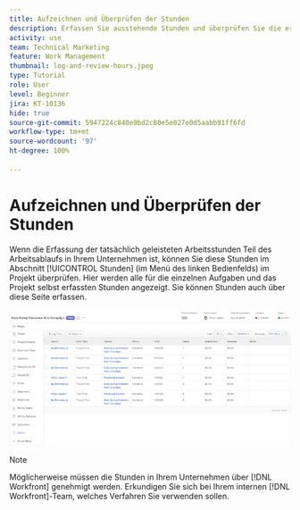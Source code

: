 ```yaml
---
title: Aufzeichnen und Überprüfen der Stunden
description: Erfassen Sie ausstehende Stunden und überprüfen Sie die erfassten Stunden, bevor Sie ein Projekt in [!DNL  Workfront]abschließen.
activity: use
team: Technical Marketing
feature: Work Management
thumbnail: log-and-review-hours.jpeg
type: Tutorial
role: User
level: Beginner
jira: KT-10136
hide: true
source-git-commit: 5947224c840e9bd2c80e5e027e0d5aabb91ff6fd
workflow-type: tm+mt
source-wordcount: '97'
ht-degree: 100%

---
```


# Aufzeichnen und Überprüfen der Stunden

Wenn die Erfassung der tatsächlich geleisteten Arbeitsstunden Teil des Arbeitsablaufs in Ihrem Unternehmen ist, können Sie diese Stunden im Abschnitt [!UICONTROL Stunden] (im Menü des linken Bedienfelds) im Projekt überprüfen. Hier werden alle für die einzelnen Aufgaben und das Projekt selbst erfassten Stunden angezeigt. Sie können Stunden auch über diese Seite erfassen.

![Seite „Stunden“ mit Stundeneinträgen](assets/planner-fund-log-and-review-hours.png)

>[!NOTE]
>
>Möglicherweise müssen die Stunden in Ihrem Unternehmen über [!DNL Workfront] genehmigt werden. Erkundigen Sie sich bei Ihrem internen [!DNL Workfront]-Team, welches Verfahren Sie verwenden sollen.

<!---
learn more url
Log time
--->
